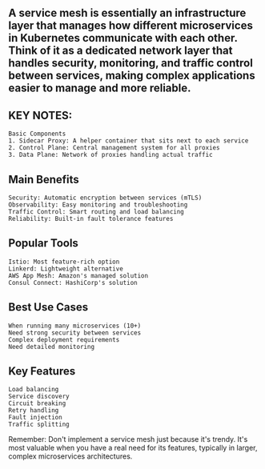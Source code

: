 
## A service mesh is essentially an infrastructure layer that manages how different microservices in Kubernetes communicate with each other. Think of it as a dedicated network layer that handles security, monitoring, and traffic control between services, making complex applications easier to manage and more reliable.

## KEY NOTES: 
```
Basic Components
1. Sidecar Proxy: A helper container that sits next to each service
2. Control Plane: Central management system for all proxies
3. Data Plane: Network of proxies handling actual traffic

```

## Main Benefits
```
Security: Automatic encryption between services (mTLS)
Observability: Easy monitoring and troubleshooting
Traffic Control: Smart routing and load balancing
Reliability: Built-in fault tolerance features
```

## Popular Tools
```
Istio: Most feature-rich option
Linkerd: Lightweight alternative
AWS App Mesh: Amazon's managed solution
Consul Connect: HashiCorp's solution
```
## Best Use Cases

```
When running many microservices (10+)
Need strong security between services
Complex deployment requirements
Need detailed monitoring
```
## Key Features

```
Load balancing
Service discovery
Circuit breaking
Retry handling
Fault injection
Traffic splitting
```
Remember: Don't implement a service mesh just because it's trendy. It's most valuable when you have a real need for its features, typically in larger, complex microservices architectures.






